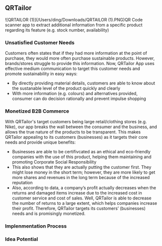 ##  QRTailor

![QRTAILOR (1)](/Users/ding/Downloads/QRTAILOR (1).PNG)QR Code scanner app to extract additional information from a specific product regarding its feature (e.g. stock number, availability)

### Unsatisfied Customer Needs

Customers often states that if they had more information at the point of purchase, they would more often purchase sustainable products. However, brands/stores struggle to provide this information. Now, QRTailor App uses effective medium communication to target this customer needs  and promote sustainability in easy ways:

* By directly providing material details, customers are able to know about the sustanable level of the product quickly and clearly
* With more information (e.g. colours) and alternatives provided, consumer can do decision rationally and prevent impulse shopping

### Monetized B2B Commerce

With QRTailor's target customers being large retail/clothing stores (e.g. Nike), our app breaks the wall between the consumer and the business, and allows the true nature of the products to be transparent. This makes QRTailor appealing to its customers (businesses) as it targets their core needs and provide unique benefits:

* Businesses are able to be certifivcated as an ethical and eco-friendly companies with the use of this product, helping them maintaining and promoting Corporate Social Responsibility
* This also shows that they are actually putting the customer first. They might lose money in the short term; however, they are more likely to get more shares and revenues in the long term because of the increased reputation
*  Also, according to data, a company’s profit actually decreases when the returns and damaged items increase due to the increased cost in customer service and cost of sales. Well, QRTailor is able to decrease the number of returns to a large extent, which helps companies increase their profit. Therefore, QRTailor targets its customers’ (businesses) needs and is promisingly monetized. 

### Implenmentation Process





### Idea Potential





